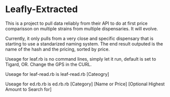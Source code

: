 # Leafly-Extracted
This is a project to pull data reliably from their API to do at first price comparisson on multiple strains from multiple dispensaries. It will evolve.

Currently, it only pulls from a very close and specific dispensary that is starting to use a standarized naming system. The end result outputed is the name of the hash and the pricing, sorted by price.

Useage for leaf.rb is no command lines, simply let it run, default is set to Tigard, OR. Change the GPS in the CURL.

Useage for leaf-read.rb is leaf-read.rb [Cateogry]

Useage for ed.rb.rb is ed.rb.rb [Category] [Name or Price] [Optional Highest Amount to Search for]
